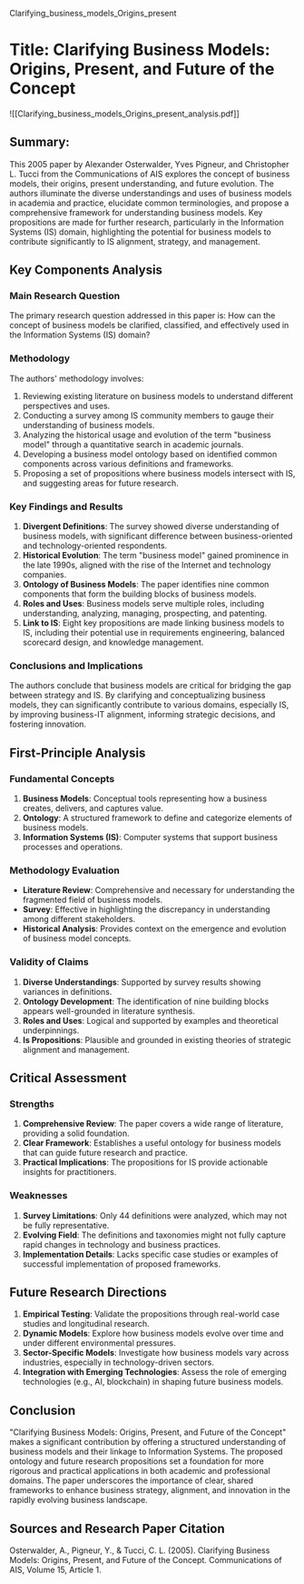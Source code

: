 Clarifying_business_models_Origins_present


# Title: Clarifying Business Models: Origins, Present, and Future of the Concept
![[Clarifying_business_models_Origins_present_analysis.pdf]]

## Summary:
This 2005 paper by Alexander Osterwalder, Yves Pigneur, and Christopher L. Tucci from the Communications of AIS explores the concept of business models, their origins, present understanding, and future evolution. The authors illuminate the diverse understandings and uses of business models in academia and practice, elucidate common terminologies, and propose a comprehensive framework for understanding business models. Key propositions are made for further research, particularly in the Information Systems (IS) domain, highlighting the potential for business models to contribute significantly to IS alignment, strategy, and management.

## Key Components Analysis

### Main Research Question
The primary research question addressed in this paper is: How can the concept of business models be clarified, classified, and effectively used in the Information Systems (IS) domain?

### Methodology
The authors' methodology involves:
1. Reviewing existing literature on business models to understand different perspectives and uses.
2. Conducting a survey among IS community members to gauge their understanding of business models.
3. Analyzing the historical usage and evolution of the term "business model" through a quantitative search in academic journals.
4. Developing a business model ontology based on identified common components across various definitions and frameworks.
5. Proposing a set of propositions where business models intersect with IS, and suggesting areas for future research.

### Key Findings and Results
1. **Divergent Definitions**: The survey showed diverse understanding of business models, with significant difference between business-oriented and technology-oriented respondents.
2. **Historical Evolution**: The term "business model" gained prominence in the late 1990s, aligned with the rise of the Internet and technology companies.
3. **Ontology of Business Models**: The paper identifies nine common components that form the building blocks of business models.
4. **Roles and Uses**: Business models serve multiple roles, including understanding, analyzing, managing, prospecting, and patenting.
5. **Link to IS**: Eight key propositions are made linking business models to IS, including their potential use in requirements engineering, balanced scorecard design, and knowledge management.

### Conclusions and Implications
The authors conclude that business models are critical for bridging the gap between strategy and IS. By clarifying and conceptualizing business models, they can significantly contribute to various domains, especially IS, by improving business-IT alignment, informing strategic decisions, and fostering innovation.

## First-Principle Analysis

### Fundamental Concepts
1. **Business Models**: Conceptual tools representing how a business creates, delivers, and captures value.
2. **Ontology**: A structured framework to define and categorize elements of business models.
3. **Information Systems (IS)**: Computer systems that support business processes and operations.

### Methodology Evaluation
- **Literature Review**: Comprehensive and necessary for understanding the fragmented field of business models.
- **Survey**: Effective in highlighting the discrepancy in understanding among different stakeholders.
- **Historical Analysis**: Provides context on the emergence and evolution of business model concepts.

### Validity of Claims
1. **Diverse Understandings**: Supported by survey results showing variances in definitions.
2. **Ontology Development**: The identification of nine building blocks appears well-grounded in literature synthesis.
3. **Roles and Uses**: Logical and supported by examples and theoretical underpinnings.
4. **Is Propositions**: Plausible and grounded in existing theories of strategic alignment and management.

## Critical Assessment

### Strengths
1. **Comprehensive Review**: The paper covers a wide range of literature, providing a solid foundation.
2. **Clear Framework**: Establishes a useful ontology for business models that can guide future research and practice.
3. **Practical Implications**: The propositions for IS provide actionable insights for practitioners.

### Weaknesses
1. **Survey Limitations**: Only 44 definitions were analyzed, which may not be fully representative.
2. **Evolving Field**: The definitions and taxonomies might not fully capture rapid changes in technology and business practices.
3. **Implementation Details**: Lacks specific case studies or examples of successful implementation of proposed frameworks.

## Future Research Directions
1. **Empirical Testing**: Validate the propositions through real-world case studies and longitudinal research.
2. **Dynamic Models**: Explore how business models evolve over time and under different environmental pressures.
3. **Sector-Specific Models**: Investigate how business models vary across industries, especially in technology-driven sectors.
4. **Integration with Emerging Technologies**: Assess the role of emerging technologies (e.g., AI, blockchain) in shaping future business models.

## Conclusion
"Clarifying Business Models: Origins, Present, and Future of the Concept" makes a significant contribution by offering a structured understanding of business models and their linkage to Information Systems. The proposed ontology and future research propositions set a foundation for more rigorous and practical applications in both academic and professional domains. The paper underscores the importance of clear, shared frameworks to enhance business strategy, alignment, and innovation in the rapidly evolving business landscape.

## Sources and Research Paper Citation
Osterwalder, A., Pigneur, Y., & Tucci, C. L. (2005). Clarifying Business Models: Origins, Present, and Future of the Concept. Communications of AIS, Volume 15, Article 1.